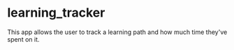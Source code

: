 # learning_tracker
This app allows the user to track a learning path and how much time they've spent on it.
